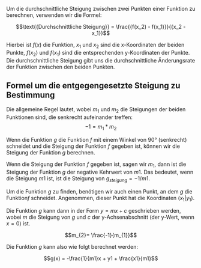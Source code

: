 Um die durchschnittliche Steigung zwischen zwei Punkten einer Funktion zu berechnen, verwenden wir die Formel:


$$\text{{Durchschnittliche Steigung}} = \frac{{f(x_2) - f(x_1)}}{{x_2 - x_1}}$$

Hierbei ist $f(x)$ die Funktion, $x_1$ und $x_2$ sind die x-Koordinaten der beiden Punkte, $f(x_2)$ und $f(x_1)$ sind die entsprechenden y-Koordinaten der Punkte. Die durchschnittliche Steigung gibt uns die durchschnittliche Änderungsrate der Funktion zwischen den beiden Punkten.


## Formel um die entgegengesetzte Steigung zu Bestimmung


Die allgemeine Regel lautet, wobei $m_1$ und $m_2$ die Steigungen der beiden Funktionen sind, die senkrecht aufeinander treffen: $$-1 = m_1 * m_2$$

Wenn die Funktion $g$ die Funktion $f$ mit einem Winkel von 90° (senkrecht) schneidet und die Steigung der Funktion $f$ gegeben ist, können wir die Steigung der Funktion $g$ berechnen. 

Wenn die Steigung der Funktion $f$ gegeben ist, sagen wir $m_1$, dann ist die Steigung der Funktion $g$ der negative Kehrwert von $m1$. Das bedeutet, wenn die Steigung $m1$ ist, ist die Steigung von $g_{steigung}= -1/m1$.

Um die Funktion $g$ zu finden, benötigen wir auch einen Punkt, an dem $g$ die Funktion$f$ schneidet. Angenommen, dieser Punkt hat die Koordinaten ($x_1|y_1$).

Die Funktion $g$ kann dann in der Form $y = mx + c$ geschrieben werden, wobei $m$ die Steigung von $g$ und $c$ der y-Achsenabschnitt (der y-Wert, wenn $x = 0$) ist.

$$m_{2}= \frac{-1}{m_{1}}$$

Die Funktion $g$ kann also wie folgt berechnet werden:


$$g(x) = -\frac{1}{m1}x + y1 + \frac{x1}{m1}$$

